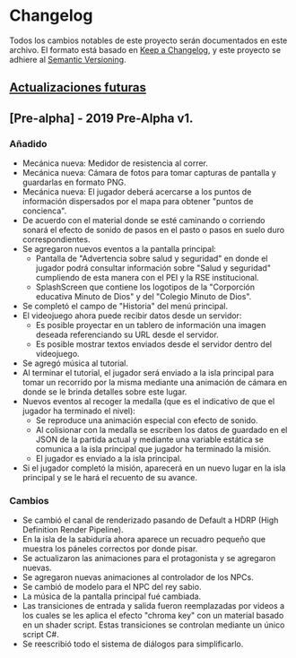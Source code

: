 # Changelog
Todos los cambios notables de este proyecto serán documentados en este archivo.
El formato está basado en [Keep a Changelog](https://keepachangelog.com/en/1.0.0/), y este proyecto se adhiere al [Semantic Versioning](https://semver.org/spec/v2.0.0.html).

## [Actualizaciones futuras]

## [Pre-alpha] - 2019 Pre-Alpha v1.
### Añadido
- Mecánica nueva: Medidor de resistencia al correr.
- Mecánica nueva: Cámara de fotos para tomar capturas de pantalla y guardarlas en formato PNG.
- Mecánica nueva: El jugador deberá acercarse a los puntos de información dispersados por el mapa para obtener "puntos de concienca".
- De acuerdo con el material donde se esté caminando o corriendo sonará el efecto de sonido de pasos en el pasto o pasos en suelo duro correspondientes.
- Se agregaron nuevos eventos a la pantalla principal:
  - Pantalla de "Advertencia sobre salud y seguridad" en donde el jugador podrá consultar información sobre "Salud y seguridad" cumpliendo de esta manera con el PEI y la RSE institucional.
  - SplashScreen que contiene los logotipos de la "Corporción educativa Minuto de Dios" y del "Colegio Minuto de Dios".
- Se completó el campo de "Historia" del menú principal. 
- El videojuego ahora puede recibir datos desde un servidor:
  - Es posible proyectar en un tablero de información una imagen deseada referenciando su URL desde el servidor.
  - Es posible mostrar textos enviados desde el servidor dentro del videojuego.
- Se agregó música al tutorial.
- Al terminar el tutorial, el jugador será enviado a la isla principal para tomar un recorrido por la misma mediante una animación de cámara en donde se le brinda detalles sobre este lugar.
- Nuevos eventos al recoger la medalla (que es el indicativo de que el jugador ha terminado el nivel): 
  - Se reproduce una animación especial con efecto de sonido.
  - Al colisionar con la medalla se escriben los datos de guardado en el JSON de la partida actual y mediante una variable estática se comunica a la isla principal que jugador ha terminado la misión.
  - El jugador es enviado a la isla principal.
- Si el jugador completó la misión, aparecerá en un nuevo lugar en la isla principal y se le hará el recuento de su avance.

### Cambios
- Se cambió el canal de renderizado pasando de Default a HDRP (High Definition Render Pipeline).
- En la isla de la sabiduría ahora aparece un recuadro pequeño que muestra los páneles correctos por donde pisar.
- Se actualizaron las animaciones para el protagonista y se agregaron nuevas.
- Se agregaron nuevas animaciones al controlador de los NPCs.
- Se cambió de modelo para el NPC del rey sabio.
- La música de la pantalla principal fué cambiada.
- Las transiciones de entrada y salida fueron reemplazadas por videos a los cuales se les aplica el efecto "chroma key" con un material basado en un shader script. Estas transiciones se controlan mediante un único script C#.
- Se reescribió todo el sistema de diálogos para simplificarlo.

[Actualizaciones futuras]: https://github.com/colegio-el-minuto-de-dios/Videojuego-Civica-Escolar/blob/master/Actualizaciones%20futuras.md
